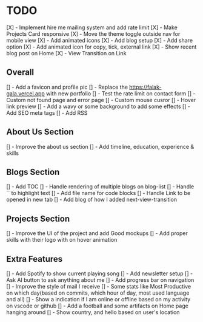 # TODO

[X] - Implement hire me mailing system and add rate limit
[X] - Make Projects Card responsive
[X] - Move the theme toggle outside nav for mobile view
[X] - Add animated icons
[X] - Add blog setup
[X] - Add share option
[X] - Add animated icon for copy, tick, external link
[X] - Show recent blog post on Home
[X] - View Transition on Link

## Overall

[] - Add a favicon and profile pic
[] - Replace the <https://falak-gala.vercel.app> with new portfolio
[] - Test the rate limit on contact form
[] - Custom not found page and error page
[] - Custom mouse cusror
[] - Hover link preview
[] - Add a wavy or some background to add some effects
[] - Add SEO meta tags
[] - Add RSS

## About Us Section

[] - Improve the about us section
[] - Add timeline, education, experience & skills

## Blogs Section

[] - Add TOC
[] - Handle rendering of multiple blogs on blog-list
[] - Handle `` to highlight text
[] - Add file name for code blocks
[] - Handle Link to be opened in new tab
[] - Add blog of how I added next-view-transition

## Projects Section

[] - Improve the UI of the project and add Good mockups
[] - Add proper skills with their logo with on hover animation

## Extra Features

[] - Add Spotify to show current playing song
[] - Add newsletter setup
[] - Ask AI button to ask anything about me
[] - Add progress bar on navigation
[] - Improve the style of mail I receive
[] - Some stats like Most Productive on which day(based on commits, which hour of day, most used language and all)
[] - Show a indication if I am online or offline based on my activity on vscode or github
[] - Add a football and some artifacts on Home page hanging around
[] - Show country, and hello based on user's location
